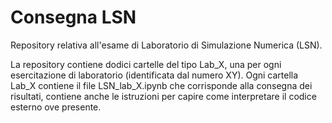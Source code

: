 # Consegna LSN
Repository relativa all'esame di Laboratorio di Simulazione Numerica (LSN).

La repository contiene dodici cartelle del tipo Lab_X, una per ogni esercitazione di laboratorio (identificata dal numero XY). Ogni cartella Lab_X contiene il file LSN_lab_X.ipynb  che corrisponde alla consegna dei risultati, contiene anche le istruzioni per capire come interpretare il codice esterno ove presente.
